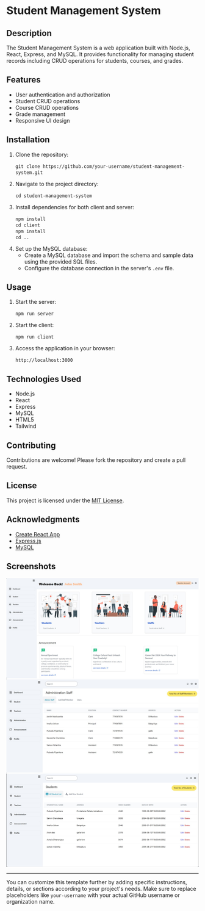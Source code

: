 # Student Management System

## Description
The Student Management System is a web application built with Node.js, React, Express, and MySQL. It provides functionality for managing student records including CRUD operations for students, courses, and grades.

## Features
- User authentication and authorization
- Student CRUD operations
- Course CRUD operations
- Grade management
- Responsive UI design

## Installation
1. Clone the repository:
   ```
   git clone https://github.com/your-username/student-management-system.git
   ```
2. Navigate to the project directory:
   ```
   cd student-management-system
   ```
3. Install dependencies for both client and server:
   ```
   npm install
   cd client
   npm install
   cd ..
   ```
4. Set up the MySQL database:
   - Create a MySQL database and import the schema and sample data using the provided SQL files.
   - Configure the database connection in the server's `.env` file.

## Usage
1. Start the server:
   ```
   npm run server
   ```
2. Start the client:
   ```
   npm run client
   ```
3. Access the application in your browser:
   ```
   http://localhost:3000
   ```

## Technologies Used
- Node.js
- React
- Express
- MySQL
- HTML5
- Tailwind

## Contributing
Contributions are welcome! Please fork the repository and create a pull request.

## License
This project is licensed under the [MIT License](LICENSE).

## Acknowledgments
- [Create React App](https://create-react-app.dev/)
- [Express.js](https://expressjs.com/)
- [MySQL](https://www.mysql.com/)

## Screenshots
![Finished App](https://github.com/Pubudu-Piyankara/student_management_system/blob/main/assets/2.jpeg)
![Finished App](https://github.com/Pubudu-Piyankara/student_management_system/blob/main/assets/1.jpeg)
![Finished App](https://github.com/Pubudu-Piyankara/student_management_system/blob/main/assets/3.jpeg)

---

You can customize this template further by adding specific instructions, details, or sections according to your project's needs. Make sure to replace placeholders like `your-username` with your actual GitHub username or organization name.